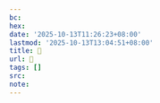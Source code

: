 ```yaml
---
bc:
hex:
date: '2025-10-13T11:26:23+08:00'
lastmod: '2025-10-13T13:04:51+08:00'
title: 󰐃
url: 󰐃
tags: []
src:
note:
---
```

